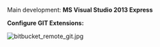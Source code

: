 Main development:
**MS Visual Studio 2013 Express**

**Configure GIT Extensions:**

![bitbucket_remote_git.jpg](https://bitbucket.org/repo/de7oRB/images/3530795091-bitbucket_remote_git.jpg)